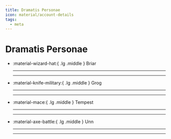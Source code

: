 ```yaml
---
title: Dramatis Personae
icon: material/account-details
tags:
  - meta
---
```


# Dramatis Personae

<div class="grid cards" markdown>

-   :material-wizard-hat:{ .lg .middle } Briar

    ---

    ---

-   :material-knife-military:{ .lg .middle } Grog

    ---

    ---

-   :material-mace:{ .lg .middle } Tempest

    ---

    ---

-   :material-axe-battle:{ .lg .middle } Unn

    ---

    ---
</div>
